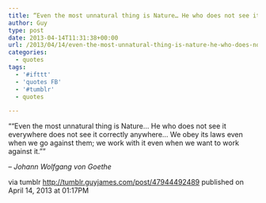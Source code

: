 ```yaml
---
title: “Even the most unnatural thing is Nature… He who does not see it everywhere does not see it correctly…”
author: Guy
type: post
date: 2013-04-14T11:31:38+00:00
url: /2013/04/14/even-the-most-unnatural-thing-is-nature-he-who-does-not-see-it-everywhere-does-not-see-it-correctly/
categories:
  - quotes
tags:
  - '#ifttt'
  - 'quotes FB'
  - '#tumblr'
  - quotes

---
```

““Even the most unnatural thing is Nature… He who does not see it everywhere does not see it correctly anywhere… We obey its laws even when we go against them; we work with it even when we want to work against it.””

&#8211; _Johann Wolfgang von Goethe_

via tumblr http://tumblr.guyjames.com/post/47944492489 published on April 14, 2013 at 01:17PM